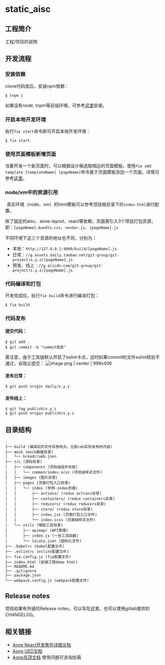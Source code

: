 # static_aisc

## 工程简介

工程/项目的说明

## 开发流程

### 安装依赖

clone代码库后，安装npm依赖：

```
$ tnpm i
```

如果没有node, tnpm等前端环境，可参考[这里](https://lark.alipay.com/yefeng/aone-fullstack/fe_lesson_prepare)安装。


### 开启本地开发环境

执行`fie start`命令即可开启本地开发环境：

```
$ fie start
```

### 使用页面模板新增页面

当要开发一个新页面时，可以根据设计稿选取相近的页面模板，使用`fie add template [templateName] [pageName]`命令基于页面模板添加一个页面。详情可参考[这里](https://lark.alipay.com/yefeng/aone-fullstack/fe_template)。

### node/vm中的资源引用
 
真实环境（node、vm）的html模板可以参考项目根目录下的`index.html`进行配置。

除了固定的aisc、aone-layout、react等依赖，页面需引入3个项目打包资源，即：`[pageName].bundle.css`、`vendor.js`、`[pageName].js`

不同环境下这三个资源的地址也不同，分别为：

- 本地：`http://127.0.0.1:9000/build/[pageName].js`
- 日常：`//g.assets.daily.taobao.net/git-group/git-project/x.y.z/[pageName].js`
- 预发、线上：`//g.alicdn.com/git-group/git-project/x.y.z/[pageName].js`

### 代码编译和打包

开发完成后，执行`fie build`命令进行编译打包：

```
$ fie build
```

### 代码发布


#### 提交代码：

```
$ git add .
$ git commit -m "commit信息"
```

需注意，由于工具链默认开启了eslint卡点，这时如果commit的文件eslint校验不通过，会阻止提交：
![image.png | center | 998x406](https://private-alipayobjects.alipay.com/alipay-rmsdeploy-image/skylark/png/ddce8f47dfda4f5c.png "")

#### 发布日常：

```
$ git push origin daily/x.y.z
```

#### 发布线上：

```
$ git tag publish/x.y.z
$ git push origin publish/x.y.z
```

## 目录结构

```
.
├── build (编译后的文件存放地点，也是cdn实际发布的内容)
├── mock (mock数据目录)
│   └── breadcrumb.json
├── src (源码目录)
│   ├── components (项目级组件存放)
│   │   └── common/index.scss (项目级样式文件)
│   ├── images (图片目录)
│   ├── pages (页面打包入口目录)
│   │   └── index (举例-index页面)
│   │       ├── actions/ (redux actions目录)
│   │       ├── containers/ (redux containers目录)
│   │       ├── reducers/ (redux reducers目录)
│   │       ├── store/ (redux store目录)
│   │       ├── index.jsx (页面打包入口文件)
│   │       └── index.scss (页面级样式文件)
│   └── utils (辅助工具目录)
│       ├── apimap/ (API管理)
│       ├── index.js (一些工具函数)
│       └── locale.json (国际化文件)
├── .babelrc (babel配置文件)
├── .eslintrc (eslint配置文件)
├── fie.config.js (fie配置文件)
├── index.html (前端工程demo html)
├── README.md
├── .gitignore
├── package.json
└── webpack.config.js (webpack配置文件)
```

## Release notes

项目如果有外链的Release notes，可以写在这里。也可以使用gitlab提供的CHANGELOG。


## 相关链接

- [Aone React开发套件详细文档](https://lark.alipay.com/yefeng/aone-fullstack/fe_react#aone-react%E5%BC%80%E5%8F%91%E5%A5%97%E4%BB%B6)
- [Aone UED文档](https://lark.alipay.com/yefeng/aone-fullstack)
- [Aone吊顶文档](https://lark.alipay.com/aonelayout/reworkreadme/corp-setting) 使用问题可咨询绘萌
